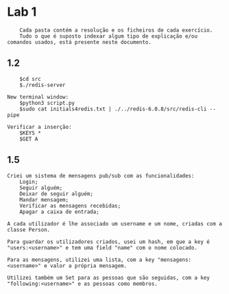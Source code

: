 # Lab 1

        Cada pasta contém a resolução e os ficheiros de cada exercício.
        Tudo o que é suposto indexar algum tipo de explicação e/ou comandos usados, está presente neste documento.
    

## 1.2

        $cd src
        $./redis-server

    New terminal window:
        $python3 script.py
        $sudo cat initials4redis.txt | ./../redis-6.0.8/src/redis-cli --pipe
    
    Verificar a inserção:
        $KEYS *
        $GET A

## 1.5

    Criei um sistema de mensagens pub/sub com as funcionalidades:
        Login;
        Seguir alguém;
        Deixar de seguir alguém;
        Mandar mensagem;
        Verificar as mensagens recebidas;
        Apagar a caixa de entrada;

    A cada utilizador é lhe associado um username e um nome, criadas com a classe Person.

    Para guardar os utilizadores criados, usei um hash, em que a key é "users:<username>" e tem uma field "name" com o nome colocado.

    Para as mensagens, utilizei uma lista, com a key "mensagens:<username>" e valor a própria mensagem.

    Utilizei também um Set para as pessoas que são seguidas, com a key "following:<username>" e as pessoas como membros.

    

    
